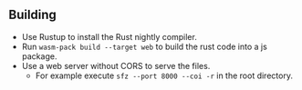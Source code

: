 ## Building

- Use Rustup to install the Rust nightly compiler.
- Run `wasm-pack build --target web` to build the rust code into a js package.
- Use a web server without CORS to serve the files.
  - For example execute `sfz --port 8000 --coi -r` in the root directory.
